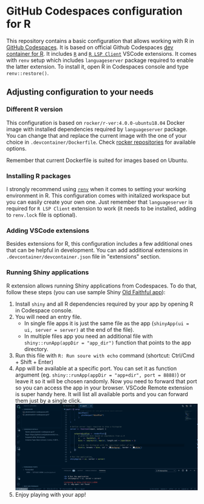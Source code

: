 # GitHub Codespaces configuration for R

This repository contains a basic configuration that allows working with R in [GitHub Codespaces](https://github.com/features/codespaces).
It is based on official Github Codespaces [dev container for R](https://github.com/microsoft/vscode-dev-containers/tree/master/containers/r).
It includes [`R`](https://marketplace.visualstudio.com/items?itemName=Ikuyadeu.r) and
[`R LSP Client`](https://marketplace.visualstudio.com/items?itemName=REditorSupport.r-lsp) VSCode extensions.
It comes with `renv` setup which includes `languageserver` package required to enable the latter extension.
To install it, open R in Codespaces console and type `renv::restore()`.

## Adjusting configuration to your needs

### Different R version

This configuration is based on `rocker/r-ver:4.0.0-ubuntu18.04` Docker image with installed dependencies required by `languageserver` package.
You can change that and replace the current image with the one of your choice in `.devcontainer/Dockerfile`.
Check [rocker repositories](https://hub.docker.com/u/rocker) for available options.

Remember that current Dockerfile is suited for images based on Ubuntu.

### Installing R packages

I strongly recommend using [`renv`](https://rstudio.github.io/renv/index.html) when it comes to setting your working environment in R.
This configuration comes with initalized workspace but you can easily create your own one. Just remember that `languageserver` is required for `R LSP Client` extension to work (it needs to be installed, adding to `renv.lock` file is optional).

### Adding VSCode extensions

Besides extensions for R, this configuration includes a few additional ones that can be helpful in development.
You can add additional extensions in `.devcontainer/devcontainer.json` file in "extensions" section.

### Running Shiny applications

R extension allows running Shiny applications from Codespaces. To do that,
follow these steps (you can use sample Shiny [Old Faithful app](./docs/examples/app.R)):

1. Install `shiny` and all R dependencies required by your app by opening R in Codespace console.
1. You will need an entry file.
     * In single file apps it is just the same
file as the app (`shinyApp(ui = ui, server = server)` at the end of the file).
    * In multiple files app you need an additional file with
    `shiny::runApp(appDir = "app_dir")` function that points to the app directory.
1. Run this file with `R: Run soure with echo` command (shortcut: Ctrl/Cmd + Shift + Enter)
1. App will be available at a specific port. You can set it as function argument
(eg. `shiny::runApp(appDir = "app+dir", port = 8888)`) or leave it so it
will be chosen randomly. Now you need to forward that port so you can access
the app in your browser. VSCode Remote extension is super handy here. It
will list all available ports and you can forward them just by a single click.
![](./docs/img/forward_port.png)
1. Enjoy playing with your app!
